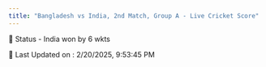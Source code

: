 ```yaml
---
title: "Bangladesh vs India, 2nd Match, Group A - Live Cricket Score"
---
```


📑 Status - India won by 6 wkts

📝 Last Updated on : 2/20/2025, 9:53:45 PM  

